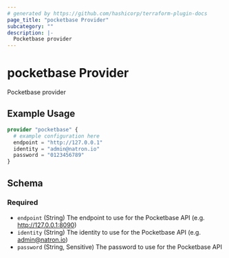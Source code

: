 ```yaml
---
# generated by https://github.com/hashicorp/terraform-plugin-docs
page_title: "pocketbase Provider"
subcategory: ""
description: |-
  Pocketbase provider
---
```


# pocketbase Provider

Pocketbase provider

## Example Usage

```terraform
provider "pocketbase" {
  # example configuration here
  endpoint = "http://127.0.0.1"
  identity = "admin@natron.io"
  password = "0123456789"
}
```

<!-- schema generated by tfplugindocs -->
## Schema

### Required

- `endpoint` (String) The endpoint to use for the Pocketbase API (e.g. http://127.0.0.1:8090)
- `identity` (String) The identity to use for the Pocketbase API (e.g. admin@natron.io)
- `password` (String, Sensitive) The password to use for the Pocketbase API
